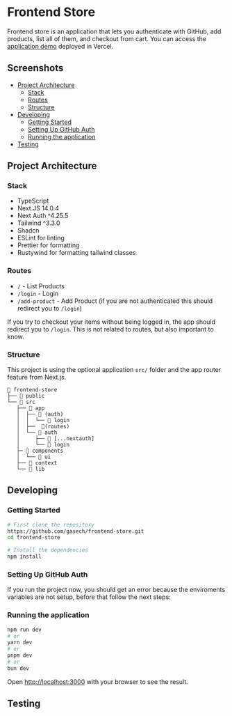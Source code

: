# Frontend Store
Frontend store is an application that lets you authenticate with GitHub, add products, list all of them, and checkout from cart. You can access the [application demo](https://frontend-store-xi.vercel.app/) deployed in Vercel. 

## Screenshots

<!-- vim-markdown-toc Marked -->

* [Project Architecture](#project-architecture)
  * [Stack](#stack)
  * [Routes](#routes)
  * [Structure](#structure)
* [Developing](#developing)
  * [Getting Started](#getting-started)
  * [Setting Up GitHub Auth](#setting-up-github-auth)
  * [Running the application](#running-the-application)
* [Testing](#testing)

<!-- vim-markdown-toc -->

## Project Architecture

### Stack
- TypeScript
- Next.JS 14.0.4
- Next Auth ^4.25.5
- Tailwind ^3.3.0
- Shadcn
- ESLint for linting
- Prettier for formatting 
- Rustywind for formatting tailwind classes

### Routes
- `/` - List Products
- `/login` - Login  
- `/add-product` - Add Product (if you are not authenticated this should redirect you to `/login`)

If you try to checkout your items without being logged in, the app should redirect you to `/login`. This is not related to routes, but also important to know.

### Structure
This project is using the optional application `src/` folder and the app router feature from Next.js.

```
📁 frontend-store
├── 📁 public
└── 📁 src
   ├── 📁 app
   │  ├── 📁 (auth)
   │  │  └── 📁 login
   │  ├──  📁(routes)
   │  └── 📁 auth
   │     ├── 📁 [...nextauth]
   │     └── 📁 login
   ├─ 📁 components
   │  └── 📁 ui
   ├── 📁 context
   └── 📁 lib
```

## Developing 
### Getting Started

```bash 
# First clone the repository
https://github.com/gasech/frontend-store.git
cd frontend-store

# Install the dependencies
npm install 
```

### Setting Up GitHub Auth
If you run the project now, you should get an error because the enviroments variables are not setup, before that follow the next steps:

### Running the application
```bash
npm run dev
# or
yarn dev
# or
pnpm dev
# or
bun dev
```

Open [http://localhost:3000](http://localhost:3000) with your browser to see the result.

## Testing
